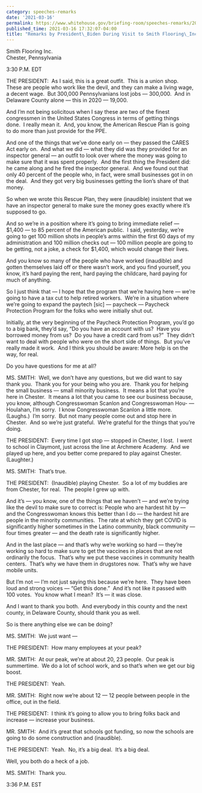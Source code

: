 ```yaml
---
category: speeches-remarks
date: '2021-03-16'
permalink: https://www.whitehouse.gov/briefing-room/speeches-remarks/2021/03/16/remarks-by-president-biden-during-visit-to-smith-flooring-inc/
published_time: 2021-03-16 17:32:07-04:00
title: "Remarks by President\_Biden During Visit to Smith Flooring\_Inc."
---
```

 
Smith Flooring Inc.  
Chester, Pennsylvania 

3:30 P.M. EDT  
  
THE PRESIDENT:  As I said, this is a great outfit.  This is a union
shop.  These are people who work like the devil, and they can make a
living wage, a decent wage.  But 300,000 Pennsylvanians lost jobs —
300,000.  And in Delaware County alone — this in 2020 — 19,000.  
  
And I’m not being solicitous when I say these are two of the finest
congressmen in the United States Congress in terms of getting things
done.  I really mean it.  And, you know, the American Rescue Plan is
going to do more than just provide for the PPE.   
  
And one of the things that we’ve done early on — they passed the CARES
Act early on.  And what we did — what they did was they provided for an
inspector general — an outfit to look over where the money was going to
make sure that it was spent properly.  And the first thing the President
did: he came along and he fired the inspector general.  And we found out
that only 40 percent of the people who, in fact, were small businesses
got in on the deal.  And they got very big businesses getting the lion’s
share of that money.  
  
So when we wrote this Rescue Plan, they were (inaudible) insistent that
we have an inspector general to make sure the money goes exactly where
it’s supposed to go.  
  
And so we’re in a position where it’s going to bring immediate relief —
$1,400 — to 85 percent of the American public.  I said, yesterday, we’re
going to get 100 million shots in people’s arms within the first 60 days
of my administration and 100 million checks out — 100 million people are
going to be getting, not a joke, a check for $1,400, which would change
their lives.  
  
And you know so many of the people who have worked (inaudible) and
gotten themselves laid off or there wasn’t work, and you find yourself,
you know, it’s hard paying the rent, hard paying the childcare, hard
paying for much of anything.   
  
So I just think that — I hope that the program that we’re having here —
we’re going to have a tax cut to help retired workers.  We’re in a
situation where we’re going to expand the paytech \[sic\] — paycheck —
Paycheck Protection Program for the folks who were initially shut out.  
  
Initially, at the very beginning of the Paycheck Protection Program,
you’d go to a big bank, they’d say, “Do you have an account with us? 
Have you borrowed money from us?  Do you have a credit card from us?” 
They didn’t want to deal with people who were on the short side of
things.  But you’ve really made it work.  And I think you should be
aware: More help is on the way, for real.   
  
Do you have questions for me at all?   
  
MS. SMITH:  Well, we don’t have any questions, but we did want to say
thank you.  Thank you for your being who you are.  Thank you for helping
the small business — small minority business.  It means a lot that
you’re here in Chester.  It means a lot that you came to see our
business because, you know, although Congresswoman Scanlon and
Congresswoman Hou- — Houlahan, I’m sorry.  I know Congresswoman Scanlon
a little more.  (Laughs.)  I’m sorry.  But not many people come out and
stop here in Chester.  And so we’re just grateful.  We’re grateful for
the things that you’re doing.  
  
THE PRESIDENT:  Every time I got stop — stopped in Chester, I lost.  I
went to school in Claymont, just across the line at Archmere Academy. 
And we played up here, and you better come prepared to play against
Chester.   (Laughter.)   
  
MS. SMITH:  That’s true.   
  
THE PRESIDENT:  (Inaudible) playing Chester.  So a lot of my buddies are
from Chester, for real.  The people I grew up with.   
  
And it’s — you know, one of the things that we haven’t — and we’re
trying like the devil to make sure to correct is: People who are hardest
hit by — and the Congresswoman knows this better than I do — the hardest
hit are people in the minority communities.  The rate at which they get
COVID is significantly higher sometimes in the Latino community, black
community — four times greater — and the death rate is significantly
higher.  
  
And in the last place — and that’s why we’re working so hard — they’re
working so hard to make sure to get the vaccines in places that are not
ordinarily the focus.  That’s why we put these vaccines in community
health centers.  That’s why we have them in drugstores now.  That’s why
we have mobile units.   
  
But I’m not — I’m not just saying this because we’re here.  They have
been loud and strong voices — “Get this done.”  And it’s not like it
passed with 100 votes.  You know what I mean?  It’s — it was close.   
  
And I want to thank you both.  And everybody in this county and the next
county, in Delaware County, should thank you as well.   
  
So is there anything else we can be doing?  
  
MS. SMITH:  We just want —  
  
THE PRESIDENT:  How many employees at your peak?  
  
MR. SMITH:  At our peak, we’re at about 20, 23 people.  Our peak is
summertime.  We do a lot of school work, and so that’s when we get our
big boost.  
  
THE PRESIDENT:  Yeah.  
  
MR. SMITH:  Right now we’re about 12 — 12 people between people in the
office, out in the field.   
  
THE PRESIDENT:  I think it’s going to allow you to bring folks back and
increase — increase your business.  
  
MR. SMITH:  And it’s great that schools got funding, so now the schools
are going to do some construction and (inaudible).  
  
THE PRESIDENT:  Yeah.  No, it’s a big deal.  It’s a big deal.  
  
Well, you both do a heck of a job.   
  
MS. SMITH:  Thank you.  
  
3:36 P.M. EST
